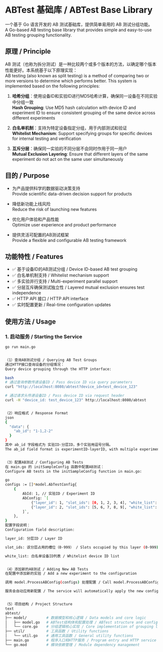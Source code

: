 # ABTest 基础库 / ABTest Base Library

一个基于 Go 语言开发的 AB 测试基础库，提供简单易用的 AB 测试分组功能。  
A Go-based AB testing base library that provides simple and easy-to-use AB testing grouping functionality.

## 原理 / Principle

AB 测试（也称为拆分测试）是一种比较两个或多个版本的方法，以确定哪个版本性能更好。本系统基于以下原理实现：  
AB testing (also known as split testing) is a method of comparing two or more versions to determine which performs better. This system is implemented based on the following principles:

1. **哈希分组**：使用设备ID和实验ID进行MD5哈希计算，确保同一设备在不同实验中分组一致  
   **Hash Grouping**: Use MD5 hash calculation with device ID and experiment ID to ensure consistent grouping of the same device across different experiments

2. **白名单机制**：支持为特定设备指定分组，用于内部测试和验证  
   **Whitelist Mechanism**: Support specifying groups for specific devices for internal testing and verification

3. **互斥分层**：确保同一实验的不同分层不会同时作用于同一用户  
   **Mutual Exclusion Layering**: Ensure that different layers of the same experiment do not act on the same user simultaneously

## 目的 / Purpose

- 为产品提供科学的数据驱动决策支持  
  Provide scientific data-driven decision support for products

- 降低新功能上线风险  
  Reduce the risk of launching new features

- 优化用户体验和产品性能  
  Optimize user experience and product performance

- 提供灵活可配置的AB测试框架  
  Provide a flexible and configurable AB testing framework

## 功能特性 / Features

- ✅ 基于设备ID的AB测试分组 / Device ID-based AB test grouping
- ✅ 白名单机制支持 / Whitelist mechanism support
- ✅ 多实验并行支持 / Multi-experiment parallel support
- ✅ 分层互斥确保测试独立性 / Layered mutual exclusion ensures test independence
- ✅ HTTP API 接口 / HTTP API interface
- ✅ 实时配置更新 / Real-time configuration updates

## 使用方法 / Usage

### 1. 启动服务 / Starting the Service

```bash
go run main.go


（1）查询AB测试分组 / Querying AB Test Groups
通过HTTP接口查询设备的分组情况：
Query device grouping through the HTTP interface:

bash
# 通过查询参数传递设备ID / Pass device ID via query parameters
curl "http://localhost:8080/abtest?device_id=test_device_123"

# 通过请求头传递设备ID / Pass device ID via request header
curl -H "device_id: test_device_123" http://localhost:8080/abtest


（2）响应格式 / Response Format
json
{
  "data": {
    "ab_id": "1-1,2-2"
  }
}
其中 ab_id 字段格式为 实验ID-分层ID，多个实验用逗号分隔。
The ab_id field format is experimentID-layerID, with multiple experiments separated by commas.


（3）配置AB测试 / Configuring AB Tests
在 main.go 的 initSampleConfig 函数中配置AB测试：
Configure AB tests in the initSampleConfig function in main.go:

go
configs := []*model.AbTestConfig{
    {
        AbId: 1, // 实验ID / Experiment ID
        AbConfig: `[
            {"layer_id": 1, "slot_ids": [0, 1, 2, 3, 4], "white_list": ["test_device_1"]},
            {"layer_id": 2, "slot_ids": [5, 6, 7, 8, 9], "white_list": []}
        ]`,
    },
}
配置字段说明：
Configuration field description:

layer_id: 分层ID / Layer ID

slot_ids: 该分层占用的槽位（0-999） / Slots occupied by this layer (0-999)

white_list: 白名单设备ID列表 / Whitelist device ID list


（4）添加新的AB测试 / Adding New AB Tests
在配置中添加新的实验 / Add a new experiment to the configuration

调用 model.ProcessABConfig(configs) 处理配置 / Call model.ProcessABConfig(configs) to process the configuration

服务会自动应用新配置 / The service will automatically apply the new configuration


（5）项目结构 / Project Structure
text
abtest/
├── model/         # 数据模型和核心逻辑 / Data models and core logic
│   ├── model.go   # ABTest结构体和配置处理 / ABTest structure and configuration processing
│   └── core.go    # 分组逻辑核心实现 / Core implementation of grouping logic
├── util/          # 工具函数 / Utility functions
│   └── util.go    # 通用工具函数 / General utility functions
├── main.go        # 程序入口和HTTP服务 / Program entry and HTTP service
└── go.mod         # 模块依赖管理 / Module dependency management